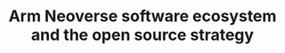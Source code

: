 ---
categories:
- bkk19
description: Arm recently announced the Arm Neoverse roadmap and two new platforms
  targeting cloud to edge infrastructure. In this presentation, Kevin Ryan (Senior
  Director, Software Ecosystem Development) takes us on the journey to enabling the
  full software stack for cloud-native deployment. Along the way, he will highlight
  recent ecosystem announcements as well as progress within the open source communities
  in addressing common challenges.
image:
  featured: 'true'
  path: /assets/images/featured-images/bkk19/BKK19-306.png
session_attendee_num: '5'
session_id: BKK19-306
session_room: 'Keynote Room (World Ballroom BC) '
session_slot:
  end_time: '2019-04-03 13:05:00'
  start_time: '2019-04-03 12:35:00'
session_speakers:
- speaker_bio: An industry veteran with broad leadership background across all Go-To-Market
    functions, I started as a product manager, driving advanced product development
    and launches at Silicon<br>Graphics. From there, I advanced into leadership roles,
    including Vice President of Marketing and Business Development at multiple companies.
    A deep understanding of technology and the<br>markets our partners serve, combined
    with a belief that partnerships are essential to developing complete solutions,
    provides a unique perspective and passion for technology that translates into
    real world benefits for our customers.<br><br>My experience spans a broad spectrum
    of company size and market focus from my current role leading the software ecosystem
    team for the Infrastructure Line of Business at Arm to large<br>enterprise companies
    (NetApp) to early stage startups (co-founder of Terawave). Early in my career,
    I was fortunate to spend ten years in Silicon Graphics, a small company when I
    first started that became a large company. Throughout my career, a focus on customer
    outcome through technology innovation and eco-system development, has remained
    a priority I have maintained throughout my career.
  speaker_company: ARM
  speaker_image: /assets/images/speakers/bkk19/kevin-ryan.jpg
  speaker_location: ''
  speaker_name: Kevin Ryan
  speaker_position: Sr. Director SW Ecosystem
  speaker_username: kevin.ryan1
- speaker_bio: ''
  speaker_company: ARM
  speaker_image: /assets/images/speakers/placeholder.jpg
  speaker_location: ''
  speaker_name: Kevin Ryan
  speaker_position: Sr. Director - Software Ecossytem
  speaker_username: kevin.ryan4
session_track: Arm on Arm
tag: session
tags:
- Big Data
title: Arm Neoverse software ecosystem and the open source strategy
---